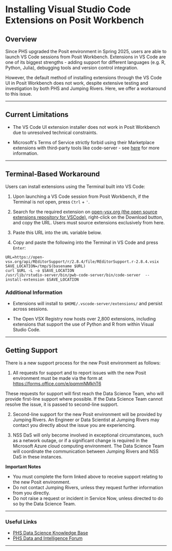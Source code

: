 # Installing Visual Studio Code Extensions on Posit Workbench

## Overview

Since PHS upgraded the Posit environment in Spring 2025, users are able to launch
VS Code sessions from Posit Workbench. Extensions in VS Code are one of its biggest
strengths - adding support for different languages (e.g. R, Python, Julia), debugging
tools and version control integration.

However, the default method of installing extensions through the VS Code UI in
Posit Workbench does not work, despite extensive testing and investigation by both
PHS and Jumping Rivers. Here, we offer a workaround to this issue.

---

## Current Limitations

* The VS Code UI extension installer does not work in Posit Workbench
due to unresolved technical constraints.
 
* Microsoft's Terms of Service strictly forbid using their Marketplace extensions
with third-party tools like code-server - see [here](https://github.com/coder/code-server/blob/main/docs/FAQ.md#why-cant-code-server-use-microsofts-extension-marketplace)
for more information.

---

## Terminal-Based Workaround

Users can install extensions using the Terminal built into VS Code:

1. Upon launching a VS Code session from Posit Workbench, if the Terminal is not open,
press `Ctrl` + `'`. 

1. Search for the required extension on [open-vsx.org (the open source extensions repository for VSCode)](https://open-vsx.org/),
right-click on the Download button, and copy the URL. Users must source extensions
exclusively from here.

2. Paste this URL into the `URL` variable below.

3. Copy and paste the following into the Terminal in VS Code and press `Enter`:

```
URL=https://open-vsx.org/api/REditorSupport/r/2.8.4/file/REditorSupport.r-2.8.4.vsix
SAVE_LOCATION=/tmp/$(basename $URL)
curl $URL -L -o $SAVE_LOCATION
/usr/lib/rstudio-server/bin/pwb-code-server/bin/code-server  --install-extension $SAVE_LOCATION

```

### Additional Information

* Extensions will install to `$HOME/.vscode-server/extensions/` and persist across
sessions.

* The Open VSX Registry now hosts over 2,800 extensions, including extensions
that support the use of Python and R from within Visual Studio Code.

---

## Getting Support

There is a new support process for the new Posit environment as follows:

1. All requests for support and to report issues with the new Posit environment must be made via the form at https://forms.office.com/e/pqmmNMkhT6

These requests for support will first reach the Data Science Team, who will provide first-line support where possible.  If the Data Science Team cannot resolve the issue, it is passed to second-line support.

2. Second-line support for the new Posit environment will be provided by Jumping Rivers.  An Engineer or Data Scientist at Jumping Rivers may contact you directly about the issue you are experiencing.

3. NSS DaS will only become involved in exceptional circumstances, such as a network outage, or if a significant change is required in the Microsoft Azure cloud computing environment.  The Data Science Team will coordinate the communication between Jumping Rivers and NSS DaS in these instances.

**Important Notes**

- You must complete the form linked above to receive support relating to the new Posit environment.
- Do not contact Jumping Rivers, unless they request further information from you directly.
- Do not raise a request or incident in Service Now, unless directed to do so by the Data Science Team.

---


### Useful Links
- [PHS Data Science Knowledge Base](https://public-health-scotland.github.io/knowledge-base/)
- [PHS Data and Intelligence Forum](https://teams.microsoft.com/l/team/19%3Ae9f55a12b7d94ef49877ff455a07f035%40thread.tacv2/conversations?groupId=ec4250f9-b70a-4f32-9372-a232ccb4f713&tenantId=10efe0bd-a030-4bca-809c-b5e6745e499a)

---
